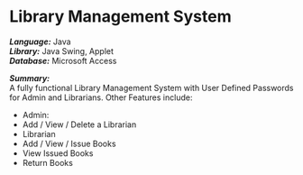 # Library Management System

***Language:*** Java <br />
***Library:*** Java Swing, Applet <br />
***Database:*** Microsoft Access

***Summary:*** <br />
A fully functional Library Management System with User Defined Passwords for Admin and Librarians. Other Features include: <br />
 - Admin:
  - Add / View / Delete a Librarian
 - Librarian
  - Add / View / Issue Books
  - View Issued Books
  - Return Books

